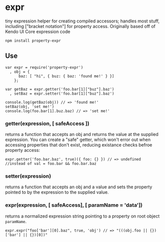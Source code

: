 expr
=======

tiny expression helper for creating compiled accessors; handles most stuff, including ["bracket notation"] for property access. Originally based off of Kendo UI Core expression code

    npm install property-expr

## Use

    var expr = require('property-expr')
      , obj = {
          baz: [ "hi", { buz: { baz: 'found me!' } }]
        };

    var getBaz = expr.getter('foo.bar[1]["buz"].baz')
      , setBaz = expr.setter('foo.bar[1]["buz"].baz')

    console.log(getBaz(obj)) // => 'found me!'
    setBaz(obj, 'set me!')
    console.log(foo.bar[1].buz.baz) // => 'set me!'

### getter(expression, [ safeAccess ])

returns a function that accepts an obj and returns the value at the supplied expression. You can create a "safe" getter, which won't error out when accessing properties that don't exist, reducing existance checks befroe property access:

    expr.getter('foo.bar.baz', true)({ foo: {} }) // => undefined
    //instead of val = foo.bar && foo.bar.baz

### setter(expression)

returns a function that accepts an obj and a value and sets the property pointed to by the expression to the supplied value.


### expr(expression, [ safeAccess], [ paramName = 'data'])

returns a normalized expression string pointing to a property on root object 
`paramName`.

    expr.expr("foo['bar'][0].baz", true, 'obj') // => "(((obj.foo || {})['bar'] || {})[0])"